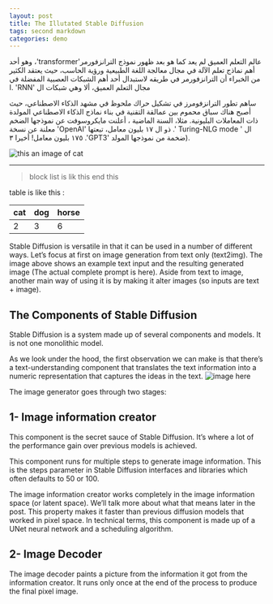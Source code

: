 ```yaml
---
layout: post
title: The Illutated Stable Diffusion
tags: second markdown
categories: demo
---
```


 عالم التعلم العميق لم يعد كما هو بعد ظهور نموذج الترانزفورمر'<span dir="ltr" lang="en">transformer</span>'، وهو أحد أهم نماذج تعلم الآلة في مجال معالجة اللغة الطبيعية ورؤية الحاسب، حيث يعتقد الكثير من الخبراء أن الترانزفورمر في طريقه لاستبدال أحد أهم الشبكات العصبية المفضلة في مجال التعلم العميق، ألا وهي شبكات ال  '<span dir="ltr" lang="en">RNN</span>' .ا


 ساهم تطور الترانزفومرز في تشكيل حراك ملحوظ في مشهد الذكاء الاصطناعي، حيث أصبح هناك سباق محموم بين عمالقة التقنية في بناء نماذج الذكاء الاصطناعي المولدة ذات المعاملات البليونية. مثلا، السنة الماضية ، أعلنت مايكروسوفت عن نموذجها الضخم ال  '<span dir="ltr" lang="en"> Turing-NLG mode </span>'.
  ذو ال ١٧ بليون معامل، تبعتها  '<span dir="ltr" lang="en">OpenAI</span>'
 معلنة عن نسخة ضخمة من نموذجها المولد '<span dir="ltr" lang="en">GPT3</span>'.
 ١٧٥ بليون معامل!  أخيرا ٣). 


![this an image of cat](https://alwankids.com/img/classes/calss-img1.jpg)

-----------------------

> block list 
> is lik this
> end this 

table is like this :

|cat |dog |horse|
|---|---|---|
|2 |3 |6 |

Stable Diffusion is versatile in that it can be used in a number of different ways. Let’s focus at first on image generation from text only (text2img). The image above shows an example text input and the resulting generated image (The actual complete prompt is here). Aside from text to image, another main way of using it is by making it alter images (so inputs are text + image).

## The Components of Stable Diffusion

Stable Diffusion is a system made up of several components and models. It is not one monolithic model.

As we look under the hood, the first observation we can make is that there’s a text-understanding component that translates the text information into a numeric representation that captures the ideas in the text.
![image here](http://jalammar.github.io/images/stable-diffusion/stable-diffusion-text-understanding-component-image-generation.png)

The image generator goes through two stages:

## 1- Image information creator

This component is the secret sauce of Stable Diffusion. It’s where a lot of the performance gain over previous models is achieved.

This component runs for multiple steps to generate image information. This is the steps parameter in Stable Diffusion interfaces and libraries which often defaults to 50 or 100.

The image information creator works completely in the image information space (or latent space). We’ll talk more about what that means later in the post. This property makes it faster than previous diffusion models that worked in pixel space. In technical terms, this component is made up of a UNet neural network and a scheduling algorithm.

## 2- Image Decoder

The image decoder paints a picture from the information it got from the information creator. It runs only once at the end of the process to produce the final pixel image.
